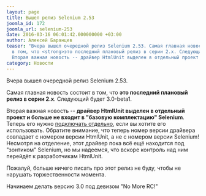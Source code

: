 ```yaml
---
layout: page
title: Вышел релиз Selenium 2.53
joomla_id: 172
joomla_url: selenium-253
date: 2016-03-16 06:01:42.000000000 +03:00
author: Алексей Баранцев
teaser: "Вчера вышел очередной релиз Selenium 2.53. Самая главная новость состоит
  в том, что <strong>это последний плановый релиз в серии 2.x. Следующий будет 3.0-beta1.
  Вторая важная новость -- драйвер HtmlUnit выделен в отдельный проект и больше не входит в \"базовую комплектацию\" Selenium"
category: Новости
---
```

<p>Вчера вышел очередной релиз Selenium 2.53.</p>
<p>Самая главная новость состоит в том, что <strong>это последний плановый релиз в серии 2.x</strong>. Следующий будет 3.0-beta1.</p>
<p>Вторая важная новость -- <strong>драйвер HtmlUnit выделен в отдельный проект и больше не входит в <span>"базовую комплектацию" Selenium</span></strong>. <span>Теперь его нужно </span><a href="https://github.com/SeleniumHQ/htmlunit-driver">подключать отдельно</a><span>, если вы хотите его использовать. Обратите внимание, что теперь номер версии драйвера совпадает с номером версии HtmlUnit, а не с номером версии Selenium!Несмотря на отделение, </span>этот драйвер пока всё ещё находится под "зонтиком" Selenium, но мы надеемся, что вскоре контроль над ним перейдёт к разработчикам HtmlUnit.</p>
<p>Пожалуй, больше ничего писать про этот релиз не буду, чтобы не нарушать торжественности момента.</p>
<p>Начинаем делать версию 3.0 под девизом "No More RC!"</p>
